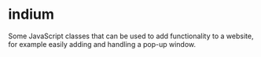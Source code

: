 # indium

Some JavaScript classes that can be used to add functionality to a website, 
for example easily adding and handling a pop-up window.

